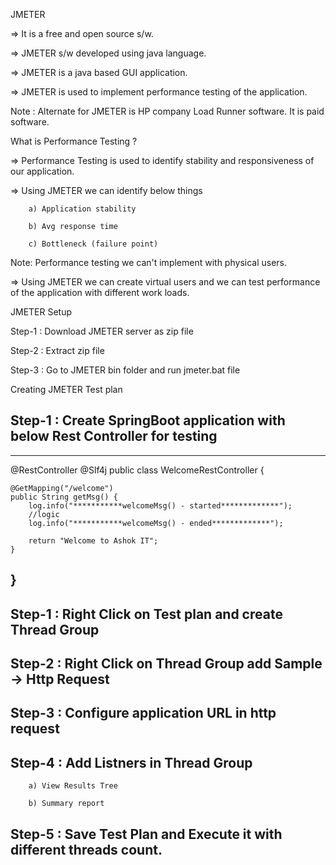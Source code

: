 
JMETER


=> It is a free and open source s/w.

=> JMETER s/w developed using java language.

=> JMETER is a java based GUI application.

=> JMETER is used to implement performance testing of the application.


Note : Alternate for JMETER is HP company Load Runner software. It is paid software.


What is Performance Testing ?


=> Performance Testing is used to identify stability and responsiveness of our application.

=> Using JMETER we can identify below things

		a) Application stability
		
		b) Avg response time 
		
		c) Bottleneck (failure point)

Note: Performance testing we can't implement with physical users.

=> Using JMETER we can create virtual users and we can test performance of the application with different work loads.


JMETER Setup


Step-1 : Download JMETER server as zip file 

Step-2 : Extract zip file 

Step-3 : Go to JMETER bin folder and run jmeter.bat file


Creating JMETER Test plan


## Step-1 : Create SpringBoot application with below Rest Controller for testing 

------------------------------------------------
@RestController
@Slf4j
public class WelcomeRestController {

	@GetMapping("/welcome")
	public String getMsg() {
		log.info("***********welcomeMsg() - started*************");
		//logic
		log.info("***********welcomeMsg() - ended*************");

		return "Welcome to Ashok IT";
	}

}
------------------------------------------------

## Step-1 : Right Click on Test plan and create Thread Group

## Step-2 : Right Click on Thread Group add Sample -> Http Request

## Step-3 : Configure application URL in http request

## Step-4 : Add Listners in Thread Group 

		a) View Results Tree
		
		b) Summary report

## Step-5 : Save Test Plan and Execute it with different threads count.
